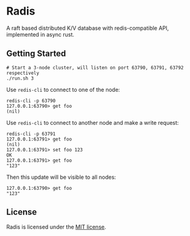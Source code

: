 # Radis

A raft based distributed K/V database with redis-compatible API, implemented in async rust.

## Getting Started

```shell
# Start a 3-node cluster, will listen on port 63790, 63791, 63792 respectively
./run.sh 3
```

Use `redis-cli` to connect to one of the node:

```shell
redis-cli -p 63790
127.0.0.1:63790> get foo
(nil)
```

Use `redis-cli` to connect to another node and make a write request:

```shell
redis-cli -p 63791
127.0.0.1:63791> get foo
(nil)
127.0.0.1:63791> set foo 123
OK
127.0.0.1:63791> get foo
"123"
```

Then this update will be visible to all nodes:

```shell
127.0.0.1:63790> get foo
"123"
```

## License

Radis is licensed under the [MIT license](LICENSE).
